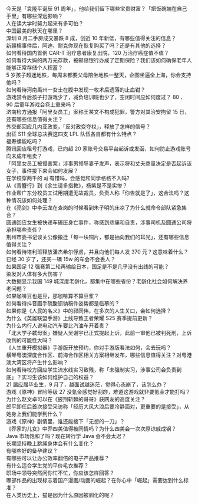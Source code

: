 今天是「袁隆平诞辰 91 周年」，他给我们留下哪些宝贵财富？「把饭碗端在自己手里」有哪些深远影响？  
人在读大学时努力起来有多可怕？  
中国最美的秋天在哪里？  
深圳 8 月二手房成交暴跌 8 成，创近 10 年新低，有哪些值得关注的信息？  
新疆棉事件后，阿迪、耐克你现在恢复购买了吗？还是有其他的选择？  
如何看待国内首例 CAR-T 治疗患者康复出院，120 万治疗癌症值不值？  
如何看待大妈的两万元存款，被邮储银行办成了定期保险？我们该如何确保老年人能够正常存储个人积蓄？  
5 岁孩子超迷地铁，每周末都要父母陪坐地铁一整天，企图坐遍全上海，你会支持他吗？  
如何看待河南禹州一女士在腹中发现一枚术后遗落的止血钳？  
游戏禁令后孩子打游戏少了，减负培训班也少了，空闲时间应如何度过？ 80 、 90 后童年游戏会卷土重来吗？  
济南检方通报「阿里女员工」案称王某文不构成犯罪，警方对其治安拘留 15 日，还有哪些信息值得关注？  
外交部回应几内亚政变，「反对政变夺权」，释放了怎样的信号？  
出征 S11 全球总决赛这四支 LPL 队伍各自都有什么特点？  
福寿螺能吃吗？  
腾讯回应租号打游戏，已向超 20 家账号交易平台起诉或发函，如何防止游戏账号向未成年租卖？  
「阿里女员工被侵害案」涉事男领导妻子发声，表示将和丈夫商量决定是否起诉该女子，事件接下来会如何发展？  
在学校穿两千的 aj 有错吗，会感觉和同学格格不入吗?  
从《青簪行》到《余生请多指教》，杨紫是不是实惨？  
作业帮广东分校员工试用期遭无故裁员，负责人称「你告就是了」，这合法吗？这种情况该如何处理？  
在《亮剑》中李云龙在查岗的时候看到朱子明的床凉了为什么就命令部队紧急集合？  
圆通回应女生被快递车碾压身亡事件，称感到悲痛和自责，涉事司机及圆通公司将承担哪些责任？  
荆州市委书记谈关公像搬迁「每一块铜片，都是抽向我们的耳光」，还有哪些信息值得关注？  
如何看待塔利班释放潘杰希尔俘虏，并且向他们每人发 370 元？这意味着什么？  
已经 30 岁了，还买一辆 15w 的车会不会丢人？  
如果国足 12 强赛第二轮再输给日本，国足是不是几乎没有出线的可能？  
染发对人体有多大伤害？  
大数据显示我国 149 城深度老龄化，都集中在哪些省份？老龄化社会如何解决养老问题？  
如果咖啡豆也是豆，那咖啡算不算豆浆？  
如何看待抖音画手硫酸钡钠稿件姿势都是临摹的？  
如果你是《人民的名义》中的祁同伟，在多次的人生关口，会如何选择？  
为什么《英雄联盟手游》上线导致王者荣耀 S25 赛季提前更新？  
为什么内行人说电动汽车要比汽油车开着贵？  
「北大学子弑母案」嫌疑人吴谢宇已正式提起上诉，此前一审他已被判死刑，上诉改判的可能性大吗？  
《人生重开模拟器》手游版开放预约，你对手游版看法如何，会去玩吗？  
横琴粤澳深度合作区、前海合作区相关方案相继发布，哪些信息值得关注？对粤港澳大湾区将产生什么影响？  
如何看待校方回应学生流水线实习致残，称「未强制实习，涉事公司会负责到底」？实习生该如何维护自己的权益？  
21 届应届毕业生，9 月了，越面试越迷茫，觉得心态崩了，该怎么办？  
游戏《原神》冒险等级 27 没氪金感觉好刮痧，难道这游戏就非要氪金才能打吗？  
为什么赵文卓可以在《披荆斩棘的哥哥》获网友的高度关注？  
郎平卸任后首次接受采访称「经历大风大浪后要冷静面对，更重要的是接受」，从她身上我们能学到什么？  
游戏《原神》剧情里，谁还能接下「无想的一刀」？  
《乔家的儿女》中乔四美值得被同情吗？为什么四美会一次次原谅戚成钢？  
Java 市场饱和了吗？现在转行学 Java 会不会太迟？  
长期坚持晚上跳绳身体会有什么变化？  
有哪些好的备孕建议？  
有哪些可以让办公效率翻倍的电子产品推荐？  
有什么适合学生党的平价毛衣推荐？  
职场中领导突然问你忙不忙，你应该怎样回答？  
哪部作品的出现标志着国产漫画/动画的崛起？在你心中「崛起」需要达到什么标准？  
在人类历史上，猫是因为什么原因被驯化的呢？  
